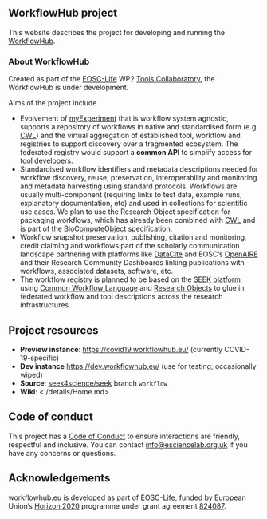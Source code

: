 ## WorkflowHub project

This website describes the project for developing and running the [WorkflowHub](https://workflowhub.eu/).


### About WorkflowHub

Created as part of the [EOSC-Life](https://www.eosc-life.eu/) WP2 [Tools Collaboratory](https://github.com/eosc-life/tools-collaboratory-roadmap), the WorkflowHub is under development.

Aims of the project include

* Evolvement of [myExperiment](https://myexperiment.org/) that is workflow system agnostic, supports a repository of workflows in native and standardised form (e.g. [CWL](commonwl.org/)) and the virtual aggregation of established tool, workflow and registries to support discovery over a fragmented ecosystem. The federated registry would support a **common API** to simplify access for tool developers.
* Standardised workflow identifiers and metadata descriptions needed for workflow discovery, reuse, preservation, interoperability and monitoring and metadata harvesting using standard protocols. Workflows are usually multi-component (requiring links to test data, example runs, explanatory documentation, etc) and used in collections for scientific use cases. We plan to use the Research Object specification for packaging workflows, which has already been combined with [CWL](https://commonwl.org/) and is part of the [BioComputeObject](http://biocomputeobject.org/) specification.
* Workflow snapshot preservation, publishing, citation and monitoring, credit claiming and workflows part of the scholarly communication landscape partnering with platforms like [DataCite](https://datacite.org/) and EOSC’s [OpenAIRE](https://www.openaire.eu/) and their Research Community Dashboards linking publications with workflows, associated datasets, software, etc.
* The workflow registry is planned to be based on the [SEEK platform](https://seek4science.org/) using [Common Workflow Language](https://commonwl.org/) and [Research Objects](http://www.researchobject.org/) to glue in federated workflow and tool descriptions across the research infrastructures.

## Project resources

* **Preview instance**: <https://covid19.workflowhub.eu/> (currently COVID-19-specific)
* **Dev instance** <https://dev.workflowhub.eu/> (use for testing; occasionally wiped)
* **Source**: [seek4science/seek](https://github.com/seek4science/seek/tree/workflow) branch `workflow`
* **Wiki**: <./details/Home.md>

## Code of conduct

This project has a [Code of Conduct](https://github.com/workflowhub-eu/about/blob/master/CODE_OF_CONDUCT.md) to ensure interactions are friendly, respectful and inclusive. You can contact <info@esciencelab.org.uk> if you have any concerns or questions.

## Acknowledgements

workflowhub.eu is developed as part of [EOSC-Life](https://eosc-life.eu/), funded by European Union’s [Horizon 2020](https://ec.europa.eu/programmes/horizon2020/) programme under grant agreement [824087](https://cordis.europa.eu/project/id/824087). 

